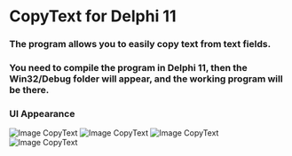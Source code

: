 # CopyText for Delphi 11
### The program allows you to easily copy text from text fields.
### You need to compile the program in Delphi 11, then the Win32/Debug folder will appear, and the working program will be there.
### UI Appearance
![Image CopyText](/img/CopyText2.jpg")
![Image CopyText](/img/CopyText1.jpg")
![Image CopyText](/img/CopyText4.jpg")
![Image CopyText](/img/CopyText3.jpg")
